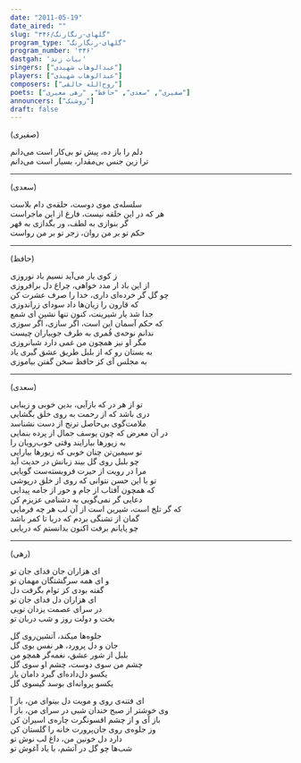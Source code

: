 ```yaml
---
date: "2011-05-19"
date_aired: ""
slug: "گلهای-رنگارنگ/۳۴۶"
program_type: "گلهای-رنگارنگ"
program_number: '۳۴۶'
dastgah: 'بیات زند'
singers: ["عبدالوهاب شهیدی"]
players: ["عبدالوهاب شهیدی"]
composers: ["روح‌الله خالقی"]
poets: ["صفیری", "سعدی", "حافظ", "رهی معیری"]
announcers: ["روشنک"]
draft: false
---
```


(صفیری)  

دلم را باز ده، پیش تو بی‌کار است می‌دانم  
ترا زین جنس بی‌مقدار، بسیار است می‌دانم  

---  

(سعدی)  

سلسله‌ی موی دوست، حلقه‌ی دام بلاست  
هر که در این حلقه نیست، فارغ از این ماجراست  
گر بنوازی به لطف، ور بگدازی به قهر  
حکم تو بر من روان، زجر تو بر من رواست  

---  

(حافظ)  

ز کوی یار می‌آید نسیم باد نوروزی  
از این باد ار مدد خواهی، چراغ دل برافروزی  
چو گل گر خرده‌ای داری، خدا را صرف عشرت کن  
که قارون را زیان‌ها داد سودای زراندوزی  
جدا شد یار شیرینت، کنون تنها نشین ای شمع  
که حکم آسمان این است، اگر سازی، اگر سوزی  
ندانم نوحه‌ی قُمری به طرف جویباران چیست  
مگر او نیز همچون من غمی دارد شبانروزی  
به بستان رو که از بلبل طریق عشق گیری یاد  
به مجلس آی کز حافظ سخن گفتن بیاموزی  

---  

(سعدی)  

تو از هر در که بازآیی، بدین خوبی و زیبایی  
دری باشد که از رحمت به روی خلق بگشایی  
ملامت‌گوی بی‌حاصل ترنج از دست نشناسد  
در آن معرض که چون یوسف جمال از پرده بنمایی  
به زیورها بیارایند وقتی خوب‌رویان را  
تو سیمین‌تن چنان خوبی که زیورها بیارایی  
چو بلبل روی گل بیند زبانش در حدیث آید  
مرا در رویت از حیرت فروبسته‌ست گویایی  
تو با این حسن نتوانی که روی از خلق درپوشی  
که همچون آفتاب از جام و حور از جامه پیدایی  
دعایی گر نمی‌گویی به دشنامی عزیزم کن  
که گر تلخ است، شیرین است از آن لب هر چه فرمایی  
گمان از تشنگی بردم که دریا تا کمر باشد  
چو پایانم برفت اکنون بدانستم که دریایی  

---  

(رهی)  

ای هزاران جان فدای جان تو  
و ای همه سرگشتگان مهمان تو  
گفته بودی کز توام بگرفت دل  
ای هزاران دل فدای جان تو  
در سرای عصمت یزدان تویی  
بخت و دولت روز و شب دربان تو  

جلوه‌ها میکند، آتشین‌روی گل  
جان و دل پرورد، هر نفس بوی گل  
بلبل از شور عشق، نغمه‌گر همچو من  
چشم من سوی دوست، چشم او سوی گل  
یکسو دل‌داده‌ای گیرد دامان یار  
یکسو پروانه‌ای بوسد گیسوی گل  

ای فتنه‌ی روی و مویت دل بینوای من، باز آ  
وی خوشتر از صبح خندان شبی در سرای من، باز آ  
باز آی و از چشم افسونگرت چاره‌ی اسیران کن  
وز جلوه‌ی روی جان‌پرورت خانه را گلستان کن  
دارد دل خونین من، داغ لب نوش تو  
شب‌ها چو گل در آتشم، با یاد آغوش تو  
